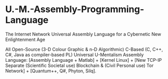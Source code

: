 # U.-M.-Assembly-Programming-Language
The Internet Network Universal Assembly Language for a Cybernetic New Enlightenment Age

All Open-Source (3-D Colour Graphic & n-D Algorithmic) C-Based (C, C++, C#, Java as compiler-based PL) Universal U-Mentalism Assembly Language:
[Assembly Language + Matlab] + [Kernel Linux] + [New TCP-IP Separate (Scientific Societal use) Blockchain & (Civil Personal use) Tor Network] + [Quantum++, Q#, Phyton, Silq].
